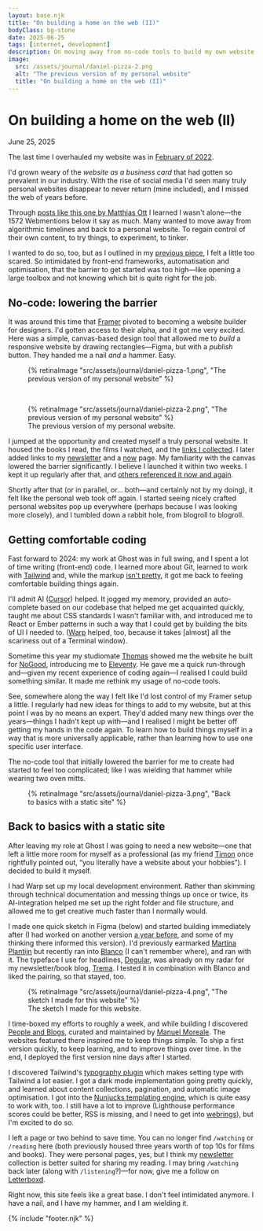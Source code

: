 ```yaml
---
layout: base.njk
title: "On building a home on the web (II)"
bodyClass: bg-stone
date: 2025-06-25
tags: [internet, development]
description: On moving away from no-code tools to build my own website.
image:
  src: /assets/journal/daniel-pizza-2.png
  alt: "The previous version of my personal website"
  title: "On building a home on the web (II)"
---
```


<div class="w-full max-w-xl ml-auto prose prose-lg font-serif pt-[25vh] dark:prose-invert">

<h1>On building a home on the web (II)</h1>
<span class="font-sans text-sm">June 25, 2025</span>

The last time I overhauled my website was in [February of 2022](/journal/building-home-web/ "My previous post on building a home on the web"). 

I'd grown weary of the _website as a business card_ that had gotten so prevalent in our industry. With the rise of social media I'd seen many truly personal websites disappear to never return (mine included), and I missed the web of years before. 

Through [posts like this one by Matthias Ott](https://matthiasott.com/articles/into-the-personal-website-verse?rel=daniel.pizza "Matthias Ott on the personal web") I learned I wasn't alone—the 1572 Webmentions below it say as much. Many wanted to move away from algorithmic timelines and back to a personal website. To regain control of their own content, to try things, to experiment, to tinker.

I wanted to do so, too, but as I outlined in my [previous piece](/journal/building-home-web/ "My previous post on building a home on the web"), I felt a little too scared. So intimidated by front-end frameworks, automatisation and optimisation, that the barrier to get started was too high—like opening a large toolbox and not knowing which bit is quite right for the job.

## No-code: lowering the barrier
It was around this time that [Framer](http://framer.com?rel=daniel.pizza "Framer") pivoted to becoming a website builder for designers. I'd gotten access to their alpha, and it got me very excited. Here was a simple, canvas-based design tool that allowed me to _build_ a responsive website by drawing rectangles—Figma, but with a _publish_ button. They handed me a nail _and_ a hammer. Easy.
</div>

<div class="sm:mt-32 mt-16 mb-16">
  <figure class="w-full">
    {% retinaImage "src/assets/journal/daniel-pizza-1.png", "The previous version of my personal website" %}
  </figure>
  <br />
   <figure class="w-full">
    {% retinaImage "src/assets/journal/daniel-pizza-2.png", "The previous version of my personal website" %}
    <figcaption class="pl-8 sm:pl-0">The previous version of my personal website.</figcaption>
  </figure>
</div>

<div class="w-full max-w-xl ml-auto prose prose-lg font-serif sm:mt-24 mt-16 dark:prose-invert">

I jumped at the opportunity and created myself a truly personal website. It housed the books I read, the films I watched, and the [links I collected](/links "My collected links"). I later added links to my [newsletter](/newsletter "My newsletter on books") and a [now](/now "What I'm up to now") page. My familiarity with the canvas lowered the barrier significantly. I believe I launched it within two weeks. I kept it up regularly after that, and [others referenced it now and again](https://thu-le.com/blogroll?ref=daniel.pizza "Thư Le's mention of my website").

Shortly after that (or in parallel, or... both—and certainly not by my doing), it felt like the personal web took off again. I started seeing nicely crafted personal websites pop up everywhere (perhaps because I was looking more closely), and I tumbled down a rabbit hole, from blogroll to blogroll.

## Getting comfortable coding
Fast forward to 2024: my work at Ghost was in full swing, and I spent a lot of time writing (front-end) code. I learned more about Git, learned to work with [Tailwind](https://tailwindcss.com/?ref=daniel.pizza "Tailwind CSS") and, while the markup [isn't pretty](https://www.reddit.com/r/ProgrammerHumor/comments/1cbd630/knockknock/ "A Tailwind joke on Reddit"), it got me back to feeling comfortable building things again. 

I'll admit AI ([Cursor](http://cursor.com?ref=daniel.pizza)) helped. It jogged my memory, provided an auto-complete based on our codebase that helped me get acquainted quickly, taught me about CSS standards I wasn't familiar with, and introduced me to React or Ember patterns in such a way that I could get by building the bits of UI I needed to. ([Warp](http://warp.dev/?ref=daniel.pizza "Warp IDE") helped, too, because it takes [almost] all the scariness out of a Terminal window).

Sometime this year my studiomate [Thomas](https://thomasrohlfs.com/?ref=daniel.pizza "Thomas Rohlfs") showed me the website he built for [NoGood](https://nogood.studio/?ref=daniel.pizza "NoGood"), introducing me to [Eleventy](https://www.11ty.dev/ref=daniel.pizza "Eleventy"). He gave me a quick run-through and—given my recent experience of coding again—I realised I could build something similar. It made me rethink my usage of no-code tools. 

See, somewhere along the way I felt like I'd lost control of my Framer setup a little. I regularly had new ideas for things to add to my website, but at this point I was by no means an expert. They'd added many new things over the years—things I hadn't kept up with—and I realised I might be better off getting my hands in the code again. To learn how to build things myself in a way that is more universally applicable, rather than learning how to use one specific user interface.

The no-code tool that initially lowered the barrier for me to create had started to feel too complicated; like I was wielding that hammer while wearing two oven mitts. 
</div>

<div class="sm:mt-32 mt-16 mb-16">
   <figure class="w-full">
    {% retinaImage "src/assets/journal/daniel-pizza-3.png", "Back to basics with a static site" %}
  </figure>
</div>

<div class="w-full max-w-xl ml-auto prose prose-lg font-serif sm:mt-24 mt-16 dark:prose-invert">

## Back to basics with a static site
After leaving my role at Ghost I was going to need a new website—one that left a little more room for myself as a professional (as my friend [Timon](https://www.linkedin.com/in/timonvanreek "Timon van Reek on LinkedIn") once rightfully pointed out, “you literally have a website about your hobbies”). I decided to build it myself. 

I had Warp set up my local development environment. Rather than skimming through technical documentation and messing things up once or twice, its AI-integration helped me set up the right folder and file structure, and allowed me to get creative much faster than I normally would. 

I made one quick sketch in Figma (below) and started building immediately after (I had worked on another version [a year before](https://todays.design/dvdwinden/personal-website-v3-clvo1eynt007012xwzlneeuy1?ref=daniel.pizza "A previous sketch of my personal website"), and some of my thinking there informed this version). I'd previously earmarked [Martina Plantijn](https://klim.co.nz/retail-fonts/martina-plantijn/?ref=daniel.pizza "Martina Plantijn by Klim Type Foundry") but recently ran into [Blanco](https://www.fostertype.com/retail-type/blanco?ref=daniel.pizza "Blanco, by Foster Type") (I can't remember where), and ran with it. The typeface I use for headlines, [Degular](https://ohnotype.co/fonts/degular?ref=daniel.pizza "Degular, by Oh No Type Co."), was already on my radar for my newsletter/book blog, [Trema](http://trema.website?ref=daniel.pizza "Trema: one book recommendation, once every month"). I tested it in combination with Blanco and liked the pairing, so that stayed, too.
</div>

<div class="sm:mt-32 mt-16 mb-16">
   <figure class="w-full">
    {% retinaImage "src/assets/journal/daniel-pizza-4.png", "The sketch I made for this website" %}
    <figcaption class="pl-8 sm:pl-0">The sketch I made for this website.</figcaption>
  </figure>
</div>

<div class="w-full max-w-xl ml-auto prose prose-lg font-serif sm:mt-24 mt-16 dark:prose-invert">

I time-boxed my efforts to roughly a week, and while building I discovered [People and Blogs](https://peopleandblogs.com/ "People and Blogs"), curated and maintained by [Manuel Moreale](https://manuelmoreale.com/ "Manuel Moreale"). The websites featured there inspired me to keep things simple. To ship a first version quickly, to keep learning, and to improve things over time. In the end, I deployed the first version nine days after I started.

I discovered Tailwind's [typography plugin](https://github.com/tailwindlabs/tailwindcss-typography "Tailwind's typography plugin") which makes setting type with Tailwind a lot easier. I got a dark mode implementation going pretty quickly, and learned about content collections, pagination, and automatic image optimisation. I got into the [Nunjucks templating engine](https://mozilla.github.io/nunjucks/ "Nunjucks templating engine"), which is quite easy to work with, too. I still have a lot to improve (Lighthouse performance scores could be better, RSS is missing, and I need to get into [webrings](https://indieweb.org/webring?ref=daniel.pizza "Webrings")), but I'm excited to do so. 

I left a page or two behind to save time. You can no longer find `/watching` or `/reading` here (both previously housed three years worth of top 10s for films and books). They were personal pages, yes, but I think my [newsletter](/newsletter "Newsletter entries") collection is better suited for sharing my reading. I may bring `/watching` back later (along with `/listening`?)—for now, give me a follow on [Letterboxd](http://letterboxd.com/dvdwinden "Follow me on Letterboxd").

Right now, this site feels like a great base. I don't feel intimidated anymore. I have a nail, and I have my hammer, and I am wielding it.

{% include "footer.njk" %}

</div>